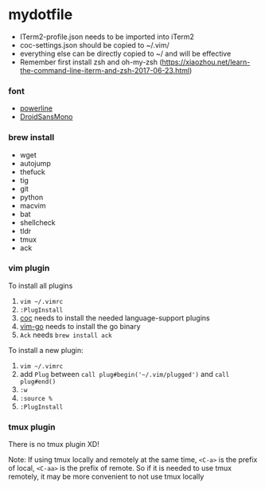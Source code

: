 # mydotfile

* ITerm2-profile.json needs to be imported into iTerm2
* coc-settings.json should be copied to ~/.vim/
* everything else can be directly copied to ~/ and will be effective
* Remember first install zsh and oh-my-zsh (https://xiaozhou.net/learn-the-command-line-iterm-and-zsh-2017-06-23.html)

### font

* [powerline](https://github.com/powerline/fonts)
* [DroidSansMono](https://github.com/ryanoasis/nerd-fonts)

### brew install

* wget
* autojump
* thefuck
* tig
* git
* python
* macvim
* bat
* shellcheck
* tldr
* tmux
* ack

### vim plugin
To install all plugins

1. `vim ~/.vimrc`
2. `:PlugInstall`
3. [coc](https://github.com/neoclide/coc.nvim) needs to install the needed language-support plugins
4. [vim-go](https://github.com/fatih/vim-go) needs to install the go binary
5.  `Ack` needs `brew install ack`

To install a new plugin:

1. `vim ~/.vimrc`
2. add `Plug` between `call plug#begin('~/.vim/plugged')` and `call plug#end()`
3. `:w`
4. `:source %`
5. `:PlugInstall`


### tmux plugin
There is no tmux plugin XD!

Note: If using tmux locally and remotely at the same time, `<C-a>` is the prefix of local, `<C-aa>` is the prefix of remote. So if it is needed to use tmux remotely, it may be more convenient to not use tmux locally